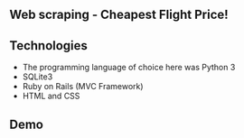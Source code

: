 ## Web scraping - Cheapest Flight Price!


## Technologies

- The programming language of choice here was Python 3
- SQLite3
- Ruby on Rails (MVC Framework)
- HTML and CSS

## Demo

